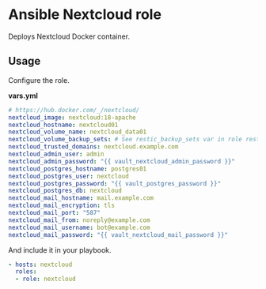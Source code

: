 # Ansible Nextcloud role

Deploys Nextcloud Docker container.

## Usage

Configure the role.

**vars.yml**

```yml
# https://hub.docker.com/_/nextcloud/
nextcloud_image: nextcloud:18-apache
nextcloud_hostname: nextcloud01
nextcloud_volume_name: nextcloud_data01
nextcloud_volume_backup_sets: # See restic_backup_sets var in role restic-client
nextcloud_trusted_domains: nextcloud.example.com
nextcloud_admin_user: admin
nextcloud_admin_password: "{{ vault_nextcloud_admin_password }}"
nextcloud_postgres_hostname: postgres01
nextcloud_postgres_user: nextcloud
nextcloud_postgres_password: "{{ vault_postgres_password }}"
nextcloud_postgres_db: nextcloud
nextcloud_mail_hostname: mail.example.com
nextcloud_mail_encryption: tls
nextcloud_mail_port: "587"
nextcloud_mail_from: noreply@example.com
nextcloud_mail_username: bot@example.com
nextcloud_mail_password: "{{ vault_nextcloud_mail_password }}"
```

And include it in your playbook.

```yml
- hosts: nextcloud
  roles:
  - role: nextcloud
```
